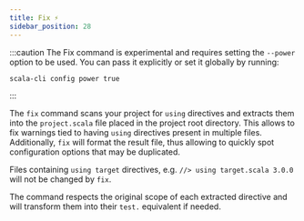 ```yaml
---
title: Fix ⚡️
sidebar_position: 28
---
```


:::caution
The Fix command is experimental and requires setting the `--power` option to be used.
You can pass it explicitly or set it globally by running:

    scala-cli config power true
:::

The `fix` command scans your project for `using` directives and extracts them into the `project.scala` file placed in the project root directory.
This allows to fix warnings tied to having `using` directives present in multiple files.
Additionally, `fix` will format the result file, thus allowing to quickly spot configuration options that may be duplicated.

Files containing `using target` directives, e.g. `//> using target.scala 3.0.0` will not be changed by `fix`.

The command respects the original scope of each extracted directive and will transform them into their `test.` equivalent if needed.
